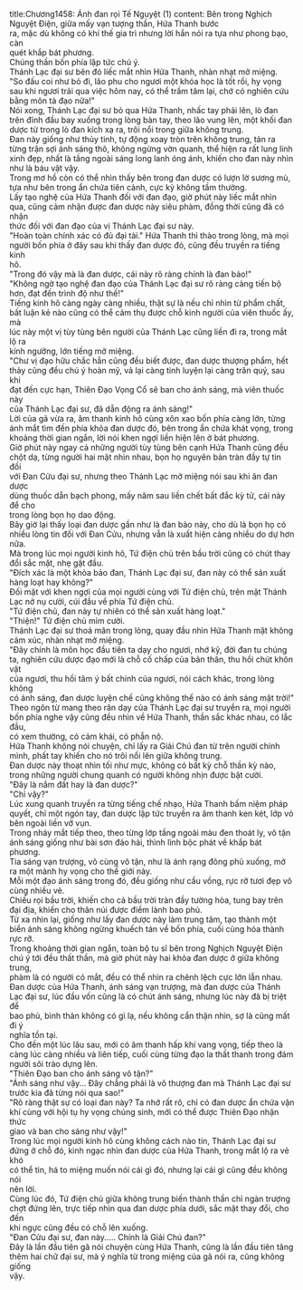title:Chương1458: Ánh đan rọi Tế Nguyệt (1)
content:
Bên trong Nghịch Nguyệt Điện, giữa mấy vạn tượng thần, Hứa Thanh bước<br>ra, mặc dù không có khí thế gia trì nhưng lời hắn nói ra tựa như phong bạo, càn<br>quét khắp bát phương.<br>Chúng thần bốn phía lập tức chú ý.<br>Thánh Lạc đại sư bên đó liếc mắt nhìn Hứa Thanh, nhàn nhạt mở miệng.<br>"So đấu coi như bỏ đi, lão phu cho ngươi một khóa học là tốt rồi, hy vọng<br>sau khi ngươi trải qua việc hôm nay, có thể trầm tâm lại, chớ có nghiên cứu<br>bằng môn tà đạo nữa!"<br>Nói xong, Thánh Lạc đại sư bỏ qua Hứa Thanh, nhấc tay phải lên, lò đan<br>trên đỉnh đầu bay xuống trong lòng bàn tay, theo lão vung lên, một khối đan<br>dược từ trong lò đan kích xạ ra, trôi nổi trong giữa không trung.<br>Đan này giống như thủy tinh, tự động xoay tròn trên không trung, tản ra<br>từng trận sợi ánh sáng thô, không ngừng vờn quanh, thể hiện ra rất lung linh<br>xinh đẹp, nhất là tầng ngoài sáng long lanh óng ánh, khiến cho đan này nhìn<br>như là báu vật vậy.<br>Trong mơ hồ còn có thể nhìn thấy bên trong đan dược có lượn lờ sương mù,<br>tựa như bên trong ẩn chứa tiên cảnh, cực kỳ không tầm thường.<br>Lấy tạo nghệ của Hứa Thanh đối với đan đạo, giờ phút này liếc mắt nhìn<br>qua, cũng cảm nhận được đan dược này siêu phàm, đồng thời cũng đã có nhận<br>thức đối với đan đạo của vị Thánh Lạc đại sư này.<br>"Hoàn toàn chính xác có đủ đại tài." Hứa Thanh thì thào trong lòng, mà mọi<br>người bốn phía ở đây sau khi thấy đan dược đó, cũng đều truyền ra tiếng kinh<br>hô.<br>"Trong đó vậy mà là đan dược, cái này rõ ràng chính là đan bảo!"<br>"Không ngờ tạo nghệ đan đạo của Thánh Lạc đại sư rõ ràng càng tiến bộ<br>hơn, đạt đến trình độ như thế!"<br>Tiếng kinh hô càng ngày càng nhiều, thật sự là nếu chỉ nhìn từ phẩm chất,<br>bất luận kẻ nào cũng có thể cảm thụ được chỗ kinh người của viên thuốc ấy, mà<br>lúc này một vị tùy tùng bên người của Thánh Lạc cũng liền đi ra, trong mắt lộ ra<br>kính ngưỡng, lớn tiếng mở miệng.<br>"Chư vị đạo hữu chắc hẳn cũng đều biết được, đan dược thượng phẩm, hết<br>thảy cũng đều chú ý hoàn mỹ, vả lại càng tinh luyện lại càng trân quý, sau khi<br>đạt đến cực hạn, Thiên Đạo Vọng Cổ sẽ ban cho ánh sáng, mà viên thuốc này<br>của Thánh Lạc đại sư, đã dẫn động ra ánh sáng!"<br>Lời của gã vừa ra, âm thanh kinh hô cùng xôn xao bốn phía càng lớn, từng<br>ánh mắt tìm đến phía khỏa đan dược đó, bên trong ẩn chứa khát vọng, trong<br>khoảng thời gian ngắn, lời nói khen ngợi liền hiện lên ở bát phương.<br>Giờ phút này ngay cả những người tùy tùng bên cạnh Hứa Thanh cũng đều<br>chột dạ, từng người hai mặt nhìn nhau, bọn họ nguyên bản tràn đầy tự tin đối<br>với Đan Cửu đại sư, nhưng theo Thánh Lạc mở miệng nói sau khi ăn đan dược<br>dùng thuốc dẫn bạch phong, mấy năm sau liền chết bất đắc kỳ tử, cái này để cho<br>trong lòng bọn họ dao động.<br>Bây giờ lại thấy loại đan dược gần như là đan bảo này, cho dù là bọn họ có<br>nhiều lòng tin đối với Đan Cửu, nhưng vẫn là xuất hiện càng nhiều do dự hơn<br>nữa.<br>Mà trong lúc mọi người kinh hô, Tứ điện chủ trên bầu trời cũng có chút thay<br>đổi sắc mặt, nhẹ gật đầu.<br>"Đích xác là một khỏa bảo đan, Thánh Lạc đại sư, đan này có thể sản xuất<br>hàng loạt hay không?"<br>Đối mặt với khen ngợi của mọi người cùng với Tứ điện chủ, trên mặt Thánh<br>Lạc nở nụ cười, cúi đầu về phía Tứ điện chủ.<br>"Tứ điện chủ, đan này tự nhiên có thể sản xuất hàng loạt."<br>"Thiện!" Tứ điện chủ mỉm cười.<br>Thánh Lạc đại sư thoả mãn trong lòng, quay đầu nhìn Hứa Thanh mặt không<br>cảm xúc, nhàn nhạt mở miệng.<br>"Đây chính là môn học đầu tiên ta dạy cho ngươi, nhớ kỹ, đời đan tu chúng<br>ta, nghiên cứu dược đạo mới là chỗ cố chấp của bản thân, thu hồi chút khôn vặt<br>của ngươi, thu hồi tâm ý bất chính của ngươi, nói cách khác, trong lòng không<br>có ánh sáng, đan dược luyện chế cũng không thể nào có ánh sáng mặt trời!"<br>Theo ngôn từ mang theo răn dạy của Thánh Lạc đại sư truyền ra, mọi người<br>bốn phía nghe vậy cũng đều nhìn về Hứa Thanh, thần sắc khác nhau, có lắc đầu,<br>có xem thường, có cảm khái, có phẫn nộ.<br>Hứa Thanh không nói chuyện, chỉ lấy ra Giải Chú đan từ trên người chính<br>mình, phất tay khiến cho nó trôi nổi lên giữa không trung.<br>Đan dược này thoạt nhìn tối như mực, không có bất kỳ chỗ thần kỳ nào,<br>trong những người chung quanh có người không nhịn được bật cười.<br>"Đây là nắm đất hay là đan dược?"<br>"Chỉ vậy?"<br>Lúc xung quanh truyền ra từng tiếng chế nhạo, Hứa Thanh bấm niệm pháp<br>quyết, chỉ một ngón tay, đan dược lập tức truyền ra âm thanh ken két, lớp vỏ<br>bên ngoài liền vỡ vụn.<br>Trong nháy mắt tiếp theo, theo từng lớp tầng ngoài màu đen thoát ly, vô tận<br>ánh sáng giống như bài sơn đảo hải, thình lình bộc phát về khắp bát phương.<br>Tia sáng vạn trượng, vô cùng vô tận, như là ánh rạng đông phủ xuống, mở<br>ra một mảnh hy vọng cho thế giới này.<br>Mỗi một đạo ánh sáng trong đó, đều giống như cầu vồng, rực rỡ tươi đẹp vô<br>cùng nhiều vẻ.<br>Chiếu rọi bầu trời, khiến cho cả bầu trời tràn đầy tường hòa, tung bay trên<br>đại địa, khiến cho thân núi được điềm lành bao phủ.<br>Từ xa nhìn lại, giống như lấy đan dược này làm trung tâm, tạo thành một<br>biển ánh sáng không ngừng khuếch tán về bốn phía, cuối cùng hóa thành rực rỡ.<br>Trong khoảng thời gian ngắn, toàn bộ tu sĩ bên trong Nghịch Nguyệt Điện<br>chú ý tới đều thất thần, mà giờ phút này hai khỏa đan dược ở giữa không trung,<br>phàm là có người có mắt, đều có thể nhìn ra chênh lệch cực lớn lẫn nhau.<br>Đan dược của Hứa Thanh, ánh sáng vạn trượng, mà đan dược của Thánh<br>Lạc đại sư, lúc đầu vốn cũng là có chút ánh sáng, nhưng lúc này đã bị triệt để<br>bao phủ, bình thản không có gì lạ, nếu không cẩn thận nhìn, sợ là cũng mất đi ý<br>nghĩa tồn tại.<br>Cho đến một lúc lâu sau, mới có âm thanh hấp khí vang vọng, tiếp theo là<br>càng lúc càng nhiều và liên tiếp, cuối cùng từng đạo la thất thanh trong đám<br>người sôi trào dựng lên.<br>"Thiên Đạo ban cho ánh sáng vô tận?"<br>"Ánh sáng như vậy... Đây chẳng phải là vô thượng đan mà Thánh Lạc đại sư<br>trước kia đã từng nói qua sao!"<br>"Rõ ràng thật sự có loại đan này? Ta nhớ rất rõ, chỉ có đan dược ẩn chứa vận<br>khí cùng với hội tụ hy vọng chúng sinh, mới có thể được Thiên Đạo nhận thức<br>giao và ban cho sáng như vậy!"<br>Trong lúc mọi người kinh hô cùng không cách nào tin, Thánh Lạc đại sư<br>đứng ở chỗ đó, kinh ngạc nhìn đan dược của Hứa Thanh, trong mắt lộ ra vẻ khó<br>có thể tin, há to miệng muốn nói cái gì đó, nhưng lại cái gì cũng đều không nói<br>nên lời.<br>Cùng lúc đó, Tứ điện chủ giữa không trung biến thành thần chỉ ngàn trượng<br>chợt đứng lên, trực tiếp nhìn qua đan dược phía dưới, sắc mặt thay đổi, cho đến<br>khi ngực cũng đều có chỗ lên xuống.<br>"Đan Cửu đại sư, đan này..... Chính là Giải Chú đan?"<br>Đây là lần đầu tiên gã nói chuyện cùng Hứa Thanh, cũng là lần đầu tiên tăng<br>thêm hai chữ đại sư, mà ý nghĩa từ trong miệng của gã nói ra, cũng không giống<br>vậy.